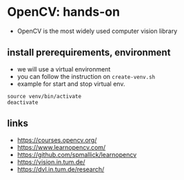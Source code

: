 # OpenCV: hands-on
* OpenCV is the most widely used computer vision library

## install prerequirements, environment
* we will use a virtual environment
* you can follow the instruction on `create-venv.sh`
* example for start and stop virtual env.
```
source venv/bin/activate
deactivate
```

## links
* https://courses.opencv.org/
* https://www.learnopencv.com/
* https://github.com/spmallick/learnopencv
* https://vision.in.tum.de/
* https://dvl.in.tum.de/research/
